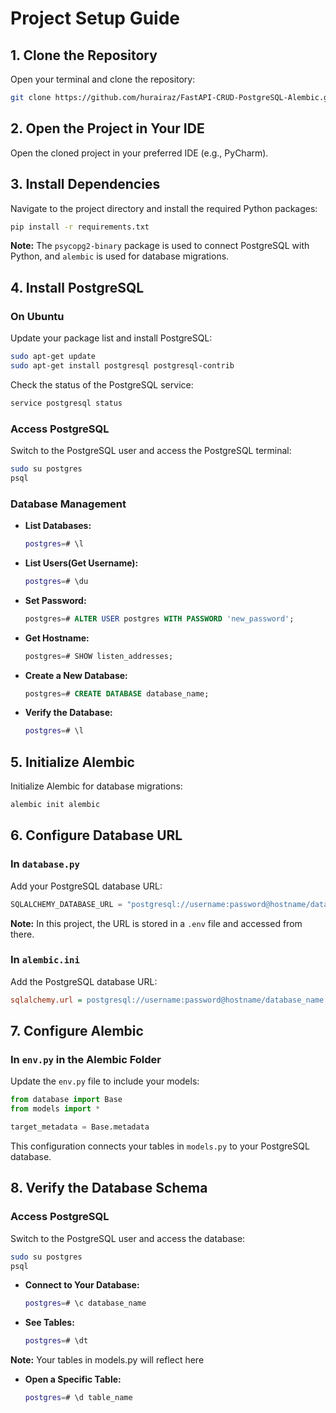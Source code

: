 # Project Setup Guide

## 1. Clone the Repository

Open your terminal and clone the repository:

```sh
git clone https://github.com/hurairaz/FastAPI-CRUD-PostgreSQL-Alembic.git
```

## 2. Open the Project in Your IDE

Open the cloned project in your preferred IDE (e.g., PyCharm).

## 3. Install Dependencies

Navigate to the project directory and install the required Python packages:

```sh
pip install -r requirements.txt
```

**Note:** The `psycopg2-binary` package is used to connect PostgreSQL with Python, and `alembic` is used for database migrations.

## 4. Install PostgreSQL

### On Ubuntu

Update your package list and install PostgreSQL:

```sh
sudo apt-get update
sudo apt-get install postgresql postgresql-contrib
```

Check the status of the PostgreSQL service:

```sh
service postgresql status
```

### Access PostgreSQL

Switch to the PostgreSQL user and access the PostgreSQL terminal:

```sh
sudo su postgres
psql
```

### Database Management

- **List Databases:**

  ```sh
  postgres=# \l
  ```

- **List Users(Get Username):**

  ```sh
  postgres=# \du
  ```

- **Set Password:**

  ```sql
  postgres=# ALTER USER postgres WITH PASSWORD 'new_password';
  ```

- **Get Hostname:**

  ```sql
  postgres=# SHOW listen_addresses;
  ```

- **Create a New Database:**

  ```sql
  postgres=# CREATE DATABASE database_name;
  ```

- **Verify the Database:**

  ```sh
  postgres=# \l
  ```

## 5. Initialize Alembic

Initialize Alembic for database migrations:

```sh
alembic init alembic
```

## 6. Configure Database URL

### In `database.py`

Add your PostgreSQL database URL:

```python
SQLALCHEMY_DATABASE_URL = "postgresql://username:password@hostname/database_name"
```

**Note:** In this project, the URL is stored in a `.env` file and accessed from there.

### In `alembic.ini`

Add the PostgreSQL database URL:

```ini
sqlalchemy.url = postgresql://username:password@hostname/database_name
```

## 7. Configure Alembic

### In `env.py` in the Alembic Folder

Update the `env.py` file to include your models:

```python
from database import Base
from models import *

target_metadata = Base.metadata
```

This configuration connects your tables in `models.py` to your PostgreSQL database.

## 8. Verify the Database Schema

### Access PostgreSQL

Switch to the PostgreSQL user and access the database:

```sh
sudo su postgres
psql
```

- **Connect to Your Database:**

  ```sh
  postgres=# \c database_name
  ```

- **See Tables:**

  ```sh
  postgres=# \dt
  ```
**Note:** Your tables in models.py will reflect here

- **Open a Specific Table:**

  ```sh
  postgres=# \d table_name
  ```
  
